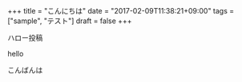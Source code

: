 +++
title = "こんにちは"
date = "2017-02-09T11:38:21+09:00"
tags = ["sample", "テスト"]
draft = false
+++

ハロー投稿

hello

こんばんは
